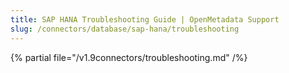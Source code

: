```yaml
---
title: SAP HANA Troubleshooting Guide | OpenMetadata Support
slug: /connectors/database/sap-hana/troubleshooting
---
```


{% partial file="/v1.9connectors/troubleshooting.md" /%}
